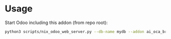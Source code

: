 # Usage

Start Odoo including this addon (from repo root):

```bash
python3 scripts/nix_odoo_web_server.py --db-name mydb --addon ai_oca_bridge_helpdesk_mgmt
```

